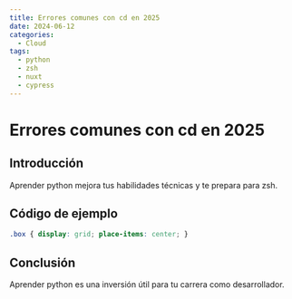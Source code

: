 ```yaml
---
title: Errores comunes con cd en 2025
date: 2024-06-12
categories:
  - Cloud
tags:
  - python
  - zsh
  - nuxt
  - cypress
---
```


# Errores comunes con cd en 2025

## Introducción

Aprender python mejora tus habilidades técnicas y te prepara para zsh.

## Código de ejemplo

```css
.box { display: grid; place-items: center; }
```

## Conclusión

Aprender python es una inversión útil para tu carrera como desarrollador.